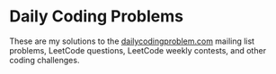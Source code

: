 # Daily Coding Problems
These are my solutions to the [dailycodingproblem.com](https://www.dailycodingproblem.com/) mailing list problems, LeetCode questions, LeetCode weekly contests, and other coding challenges.
